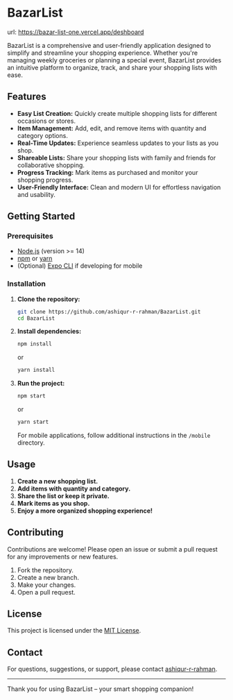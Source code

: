 # BazarList

url: https://bazar-list-one.vercel.app/deshboard

BazarList is a comprehensive and user-friendly application designed to simplify and streamline your shopping experience. Whether you're managing weekly groceries or planning a special event, BazarList provides an intuitive platform to organize, track, and share your shopping lists with ease.

## Features

- **Easy List Creation:** Quickly create multiple shopping lists for different occasions or stores.
- **Item Management:** Add, edit, and remove items with quantity and category options.
- **Real-Time Updates:** Experience seamless updates to your lists as you shop.
- **Shareable Lists:** Share your shopping lists with family and friends for collaborative shopping.
- **Progress Tracking:** Mark items as purchased and monitor your shopping progress.
- **User-Friendly Interface:** Clean and modern UI for effortless navigation and usability.

## Getting Started

### Prerequisites

- [Node.js](https://nodejs.org/) (version >= 14)
- [npm](https://www.npmjs.com/) or [yarn](https://yarnpkg.com/)
- (Optional) [Expo CLI](https://docs.expo.dev/) if developing for mobile

### Installation

1. **Clone the repository:**
   ```bash
   git clone https://github.com/ashiqur-r-rahman/BazarList.git
   cd BazarList
   ```

2. **Install dependencies:**
   ```bash
   npm install
   ```
   or
   ```bash
   yarn install
   ```

3. **Run the project:**
   ```bash
   npm start
   ```
   or
   ```bash
   yarn start
   ```

   For mobile applications, follow additional instructions in the `/mobile` directory.

## Usage

1. **Create a new shopping list.**
2. **Add items with quantity and category.**
3. **Share the list or keep it private.**
4. **Mark items as you shop.**
5. **Enjoy a more organized shopping experience!**

## Contributing

Contributions are welcome! Please open an issue or submit a pull request for any improvements or new features.

1. Fork the repository.
2. Create a new branch.
3. Make your changes.
4. Open a pull request.

## License

This project is licensed under the [MIT License](LICENSE).

## Contact

For questions, suggestions, or support, please contact [ashiqur-r-rahman](https://github.com/ashiqur-r-rahman).

---

Thank you for using BazarList – your smart shopping companion!
